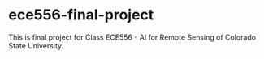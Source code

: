 # ece556-final-project
This is final project for Class ECE556 - AI for Remote Sensing of Colorado State University.
